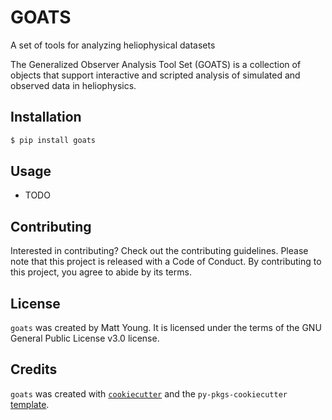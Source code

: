 # GOATS

A set of tools for analyzing heliophysical datasets

The Generalized Observer Analysis Tool Set (GOATS) is a collection of objects that support interactive and scripted analysis of simulated and observed data in heliophysics.

## Installation

```bash
$ pip install goats
```

## Usage

- TODO

## Contributing

Interested in contributing? Check out the contributing guidelines. Please note that this project is released with a Code of Conduct. By contributing to this project, you agree to abide by its terms.

## License

`goats` was created by Matt Young. It is licensed under the terms of the GNU General Public License v3.0 license.

## Credits

`goats` was created with [`cookiecutter`](https://cookiecutter.readthedocs.io/en/latest/) and the `py-pkgs-cookiecutter` [template](https://github.com/py-pkgs/py-pkgs-cookiecutter).
